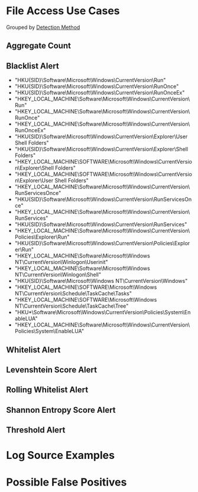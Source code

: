# File Access Use Cases

Grouped by [Detection Method](/Detection-Methods.md)

## Aggregate Count


## Blacklist Alert
- "HKU\{SID}\Software\Microsoft\Windows\CurrentVersion\Run"
- "HKU\{SID}\Software\Microsoft\Windows\CurrentVersion\RunOnce"
- "HKU\{SID}\Software\Microsoft\Windows\CurrentVersion\RunOnceEx"
- "HKEY_LOCAL_MACHINE\Software\Microsoft\Windows\CurrentVersion\Run"
- "HKEY_LOCAL_MACHINE\Software\Microsoft\Windows\CurrentVersion\RunOnce"
- "HKEY_LOCAL_MACHINE\Software\Microsoft\Windows\CurrentVersion\RunOnceEx"
- "HKU\{SID}\Software\Microsoft\Windows\CurrentVersion\Explorer\User Shell Folders"
- "HKU\{SID}\Software\Microsoft\Windows\CurrentVersion\Explorer\Shell Folders"
- "HKEY_LOCAL_MACHINE\SOFTWARE\Microsoft\Windows\CurrentVersion\Explorer\Shell Folders"
- "HKEY_LOCAL_MACHINE\SOFTWARE\Microsoft\Windows\CurrentVersion\Explorer\User Shell Folders"
- "HKEY_LOCAL_MACHINE\Software\Microsoft\Windows\CurrentVersion\RunServicesOnce"
- "HKU\{SID}\Software\Microsoft\Windows\CurrentVersion\RunServicesOnce"
- "HKEY_LOCAL_MACHINE\Software\Microsoft\Windows\CurrentVersion\RunServices"
- "HKU\{SID}\Software\Microsoft\Windows\CurrentVersion\RunServices"
- "HKEY_LOCAL_MACHINE\Software\Microsoft\Windows\CurrentVersion\Policies\Explorer\Run"
- "HKU\{SID}\Software\Microsoft\Windows\CurrentVersion\Policies\Explorer\Run"
- "HKEY_LOCAL_MACHINE\Software\Microsoft\Windows NT\CurrentVersion\Winlogon\Userinit"
- "HKEY_LOCAL_MACHINE\Software\Microsoft\Windows NT\CurrentVersion\Winlogon\Shell"
- "HKU\{SID}\Software\Microsoft\Windows NT\CurrentVersion\Windows"
- "HKEY_LOCAL_MACHINE\SOFTWARE\Microsoft\Windows NT\CurrentVersion\Schedule\TaskCache\Tasks\"
- "HKEY_LOCAL_MACHINE\SOFTWARE\Microsoft\Windows NT\CurrentVersion\Schedule\TaskCache\Tree\"
- "HKU\*\Software\Microsoft\Windows\CurrentVersion\Policies\System\EnableLUA"
- "HKEY_LOCAL_MACHINE\Software\Microsoft\Windows\CurrentVersion\Policies\System\EnableLUA"


## Whitelist Alert


## Levenshtein Score Alert


## Rolling Whitelist Alert


## Shannon Entropy Score Alert


## Threshold Alert


# Log Source Examples
 

# Possible False Positives
